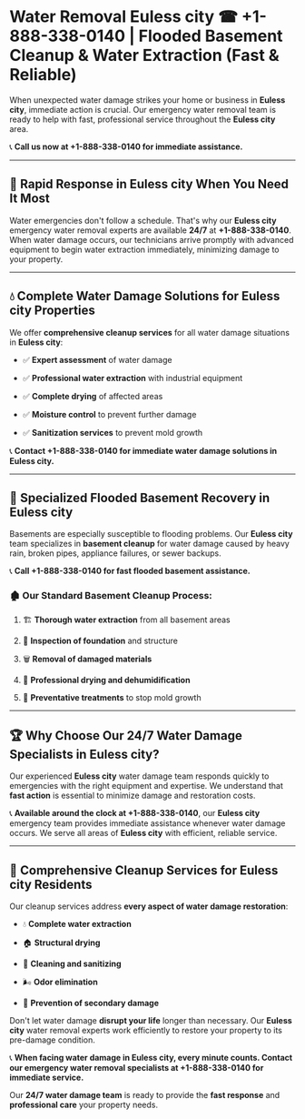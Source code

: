# Water Removal Euless city ☎ +1-888-338-0140 | Flooded Basement Cleanup & Water Extraction (Fast & Reliable)

When unexpected water damage strikes your home or business in **Euless city**, immediate action is crucial. Our emergency water removal team is ready to help with fast, professional service throughout the **Euless city** area. 

📞 **Call us now at +1-888-338-0140 for immediate assistance.**
---
## 🚀 Rapid Response in Euless city When You Need It Most
Water emergencies don't follow a schedule. That's why our **Euless city** emergency water removal experts are available **24/7** at **+1-888-338-0140**. When water damage occurs, our technicians arrive promptly with advanced equipment to begin water extraction immediately, minimizing damage to your property.
---
## 💧 Complete Water Damage Solutions for Euless city Properties
We offer **comprehensive cleanup services** for all water damage situations in **Euless city**:
- ✅ **Expert assessment** of water damage  
- ✅ **Professional water extraction** with industrial equipment  
- ✅ **Complete drying** of affected areas  
- ✅ **Moisture control** to prevent further damage  
- ✅ **Sanitization services** to prevent mold growth  
📞 **Contact +1-888-338-0140 for immediate water damage solutions in Euless city.**
---
## 🌊 Specialized Flooded Basement Recovery in Euless city
Basements are especially susceptible to flooding problems. Our **Euless city** team specializes in **basement cleanup** for water damage caused by heavy rain, broken pipes, appliance failures, or sewer backups. 
📞 **Call +1-888-338-0140 for fast flooded basement assistance.**
### 🏚️ Our Standard Basement Cleanup Process:
1. 🏗️ **Thorough water extraction** from all basement areas  
2. 🔎 **Inspection of foundation** and structure  
3. 🗑️ **Removal of damaged materials**  
4. 💨 **Professional drying and dehumidification**  
5. 🚫 **Preventative treatments** to stop mold growth  
---
## 🏆 Why Choose Our 24/7 Water Damage Specialists in Euless city?
Our experienced **Euless city** water damage team responds quickly to emergencies with the right equipment and expertise. We understand that **fast action** is essential to minimize damage and restoration costs.
📞 **Available around the clock at +1-888-338-0140**, our **Euless city** emergency team provides immediate assistance whenever water damage occurs. We serve all areas of **Euless city** with efficient, reliable service.
---
## 🧹 Comprehensive Cleanup Services for Euless city Residents
Our cleanup services address **every aspect of water damage restoration**:
- 💧 **Complete water extraction**  
- 🏠 **Structural drying**  
- 🧼 **Cleaning and sanitizing**  
- 🌬️ **Odor elimination**  
- 🚫 **Prevention of secondary damage**  
Don't let water damage **disrupt your life** longer than necessary. Our **Euless city** water removal experts work efficiently to restore your property to its pre-damage condition.
📞 **When facing water damage in Euless city, every minute counts. Contact our emergency water removal specialists at +1-888-338-0140 for immediate service.**
Our **24/7 water damage team** is ready to provide the **fast response** and **professional care** your property needs.
